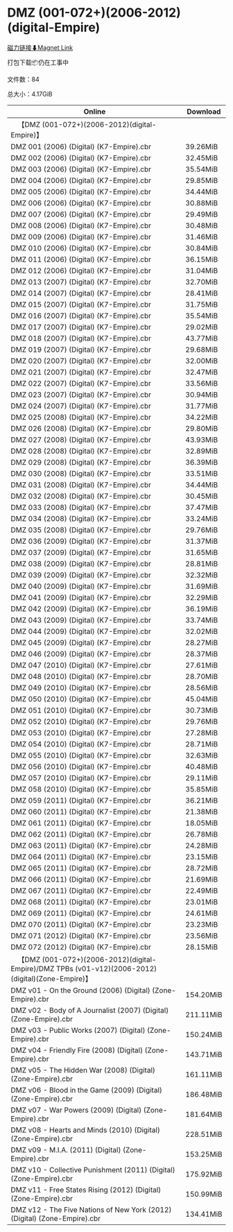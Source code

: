 # DMZ (001-072+)(2006-2012)(digital-Empire)

[磁力链接⬇Magnet Link](magnet:?xt=urn:btih:17e1d485174fef788be02cab3e80532c227b4620&dn=DMZ%20%28001-072%2B%29%282006-2012%29%28digital-Empire%29)

打包下载📦仍在工事中

文件数：84

总大小：4.17GiB

Online | Download
--- | ---
&emsp;【DMZ (001-072+)(2006-2012)(digital-Empire)】 | 
DMZ 001 (2006) (Digital) (K7-Empire).cbr | 39.26MiB
DMZ 002 (2006) (Digital) (K7-Empire).cbr | 32.45MiB
DMZ 003 (2006) (Digital) (K7-Empire).cbr | 35.54MiB
DMZ 004 (2006) (Digital) (K7-Empire).cbr | 29.85MiB
DMZ 005 (2006) (Digital) (K7-Empire).cbr | 34.44MiB
DMZ 006 (2006) (Digital) (K7-Empire).cbr | 30.88MiB
DMZ 007 (2006) (Digital) (K7-Empire).cbr | 29.49MiB
DMZ 008 (2006) (Digital) (K7-Empire).cbr | 30.48MiB
DMZ 009 (2006) (Digital) (K7-Empire).cbr | 31.46MiB
DMZ 010 (2006) (Digital) (K7-Empire).cbr | 30.84MiB
DMZ 011 (2006) (Digital) (K7-Empire).cbr | 36.15MiB
DMZ 012 (2006) (Digital) (K7-Empire).cbr | 31.04MiB
DMZ 013 (2007) (Digital) (K7-Empire).cbr | 32.70MiB
DMZ 014 (2007) (Digital) (K7-Empire).cbr | 28.41MiB
DMZ 015 (2007) (Digital) (K7-Empire).cbr | 31.75MiB
DMZ 016 (2007) (Digital) (K7-Empire).cbr | 35.54MiB
DMZ 017 (2007) (Digital) (K7-Empire).cbr | 29.02MiB
DMZ 018 (2007) (Digital) (K7-Empire).cbr | 43.77MiB
DMZ 019 (2007) (Digital) (K7-Empire).cbr | 29.68MiB
DMZ 020 (2007) (Digital) (K7-Empire).cbr | 32.00MiB
DMZ 021 (2007) (Digital) (K7-Empire).cbr | 32.47MiB
DMZ 022 (2007) (Digital) (K7-Empire).cbr | 33.56MiB
DMZ 023 (2007) (Digital) (K7-Empire).cbr | 30.94MiB
DMZ 024 (2007) (Digital) (K7-Empire).cbr | 31.77MiB
DMZ 025 (2008) (Digital) (K7-Empire).cbr | 34.22MiB
DMZ 026 (2008) (Digital) (K7-Empire).cbr | 29.80MiB
DMZ 027 (2008) (Digital) (K7-Empire).cbr | 43.93MiB
DMZ 028 (2008) (Digital) (K7-Empire).cbr | 32.89MiB
DMZ 029 (2008) (Digital) (K7-Empire).cbr | 36.39MiB
DMZ 030 (2008) (Digital) (K7-Empire).cbr | 33.51MiB
DMZ 031 (2008) (Digital) (K7-Empire).cbr | 34.44MiB
DMZ 032 (2008) (Digital) (K7-Empire).cbr | 30.45MiB
DMZ 033 (2008) (Digital) (K7-Empire).cbr | 37.47MiB
DMZ 034 (2008) (Digital) (K7-Empire).cbr | 33.24MiB
DMZ 035 (2008) (Digital) (K7-Empire).cbr | 29.76MiB
DMZ 036 (2009) (Digital) (K7-Empire).cbr | 31.37MiB
DMZ 037 (2009) (Digital) (K7-Empire).cbr | 31.65MiB
DMZ 038 (2009) (Digital) (K7-Empire).cbr | 28.81MiB
DMZ 039 (2009) (Digital) (K7-Empire).cbr | 32.32MiB
DMZ 040 (2009) (Digital) (K7-Empire).cbr | 31.69MiB
DMZ 041 (2009) (Digital) (K7-Empire).cbr | 32.29MiB
DMZ 042 (2009) (Digital) (K7-Empire).cbr | 36.19MiB
DMZ 043 (2009) (Digital) (K7-Empire).cbr | 33.74MiB
DMZ 044 (2009) (Digital) (K7-Empire).cbr | 32.02MiB
DMZ 045 (2009) (Digital) (K7-Empire).cbr | 28.27MiB
DMZ 046 (2009) (Digital) (K7-Empire).cbr | 28.37MiB
DMZ 047 (2010) (Digital) (K7-Empire).cbr | 27.61MiB
DMZ 048 (2010) (Digital) (K7-Empire).cbr | 28.70MiB
DMZ 049 (2010) (Digital) (K7-Empire).cbr | 28.56MiB
DMZ 050 (2010) (Digital) (K7-Empire).cbr | 45.04MiB
DMZ 051 (2010) (Digital) (K7-Empire).cbr | 30.73MiB
DMZ 052 (2010) (Digital) (K7-Empire).cbr | 29.76MiB
DMZ 053 (2010) (Digital) (K7-Empire).cbr | 27.28MiB
DMZ 054 (2010) (Digital) (K7-Empire).cbr | 28.71MiB
DMZ 055 (2010) (Digital) (K7-Empire).cbr | 32.63MiB
DMZ 056 (2010) (Digital) (K7-Empire).cbr | 40.48MiB
DMZ 057 (2010) (Digital) (K7-Empire).cbr | 29.11MiB
DMZ 058 (2010) (Digital) (K7-Empire).cbr | 35.85MiB
DMZ 059 (2011) (Digital) (K7-Empire).cbr | 36.21MiB
DMZ 060 (2011) (Digital) (K7-Empire).cbr | 21.38MiB
DMZ 061 (2011) (Digital) (K7-Empire).cbr | 18.05MiB
DMZ 062 (2011) (Digital) (K7-Empire).cbr | 26.78MiB
DMZ 063 (2011) (Digital) (K7-Empire).cbr | 24.28MiB
DMZ 064 (2011) (Digital) (K7-Empire).cbr | 23.15MiB
DMZ 065 (2011) (Digital) (K7-Empire).cbr | 28.72MiB
DMZ 066 (2011) (Digital) (K7-Empire).cbr | 21.69MiB
DMZ 067 (2011) (Digital) (K7-Empire).cbr | 22.49MiB
DMZ 068 (2011) (Digital) (K7-Empire).cbr | 23.01MiB
DMZ 069 (2011) (Digital) (K7-Empire).cbr | 24.61MiB
DMZ 070 (2011) (Digital) (K7-Empire).cbr | 23.23MiB
DMZ 071 (2012) (Digital) (K7-Empire).cbr | 23.56MiB
DMZ 072 (2012) (Digital) (K7-Empire).cbr | 28.15MiB
&emsp;【DMZ (001-072+)(2006-2012)(digital-Empire)/DMZ TPBs (v01-v12)(2006-2012)(digital)(Zone-Empire)】 | 
DMZ v01 - On the Ground (2006) (Digital) (Zone-Empire).cbr | 154.20MiB
DMZ v02 - Body of A Journalist (2007) (Digital) (Zone-Empire).cbr | 211.11MiB
DMZ v03 - Public Works (2007) (Digital) (Zone-Empire).cbr | 150.24MiB
DMZ v04 - Friendly Fire (2008) (Digital) (Zone-Empire).cbr | 143.71MiB
DMZ v05 - The Hidden War (2008) (Digital) (Zone-Empire).cbr | 161.11MiB
DMZ v06 - Blood in the Game (2009) (Digital) (Zone-Empire).cbr | 186.48MiB
DMZ v07 - War Powers (2009) (Digital) (Zone-Empire).cbr | 181.64MiB
DMZ v08 - Hearts and Minds (2010) (Digital) (Zone-Empire).cbr | 228.51MiB
DMZ v09 - M.I.A. (2011) (Digital) (Zone-Empire).cbr | 153.25MiB
DMZ v10 - Collective Punishment (2011) (Digital) (Zone-Empire).cbr | 175.92MiB
DMZ v11 - Free States Rising (2012) (Digital) (Zone-Empire).cbr | 150.99MiB
DMZ v12 - The Five Nations of New York (2012) (Digital) (Zone-Empire).cbr | 134.41MiB